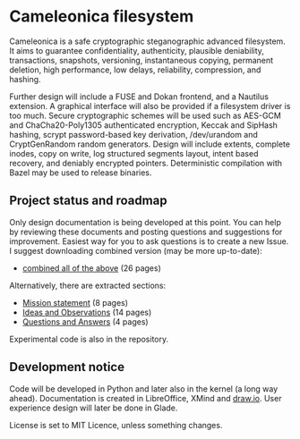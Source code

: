   Cameleonica filesystem
==========================

Cameleonica is a safe cryptographic steganographic advanced filesystem. It aims to guarantee confidentiality, authenticity, plausible deniability, transactions, snapshots, versioning, instantaneous copying, permanent deletion, high performance, low delays, reliability, compression, and hashing.

Further design will include a FUSE and Dokan frontend, and a Nautilus extension. A graphical interface will also be provided if a filesystem driver is too much. Secure cryptographic schemes will be used such as AES-GCM and ChaCha20-Poly1305 authenticated encryption, Keccak and SipHash hashing, scrypt password-based key derivation, /dev/urandom and CryptGenRandom random generators. Design will include extents, complete inodes, copy on write, log structured segments layout, intent based recovery, and deniably encrypted pointers. Deterministic compilation with Bazel may be used to release binaries. 

  Project status and roadmap
------------------------------

Only design documentation is being developed at this point. You can help by reviewing these documents and posting questions and suggestions for improvement. Easiest way for you to ask questions is to create a new Issue. I suggest downloading combined version (may be more up-to-date):

- [combined all of the above](documentation/combined.pdf) (26 pages)

Alternatively, there are extracted sections:

- [Mission statement](documentation/extracted-mission.pdf) (8 pages)
- [Ideas and Observations](documentation/extracted-ideas.pdf) (14 pages)
- [Questions and Answers](documentation/extracted-responses.pdf) (4 pages)

Experimental code is also in the repository.

  Development notice
----------------------

Code will be developed in Python and later also in the kernel (a long way ahead). Documentation is created in LibreOffice, XMind and [draw.io](https://www.draw.io/). User experience design will later be done in Glade.

License is set to MIT Licence, unless something changes.

